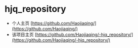 # hjq_repository
* 个人主页  [https://github.com/Haojiaqing/](https://github.com/Haojiaqing/)
* 该项目主页 [https://github.com/Haojiaqing/-hjq_repository/](https://github.com/Haojiaqing/-hjq_repository/)
